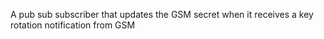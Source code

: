 A pub sub subscriber that updates the GSM secret when it receives a key rotation notification from GSM
